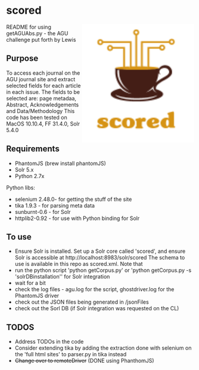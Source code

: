 # scored

<img src="./docs/img/scored_logo.png" align="right" width="300" />

README for using getAGUAbs.py - the AGU challenge put forth by Lewis

## Purpose
To access each journal on the AGU journal site and extract selected fields for each article in each issue. 
The fields to be selected are: page metadaa, Abstract, Acknowledgements and Data/Methodology
This code has been tested on MacOS 10.10.4, FF 31.4.0, Solr 5.4.0

## Requirements
* PhantomJS (brew install phantomJS)
* Solr 5.x 
* Python 2.7x

Python libs:
* selenium 2.48.0- for getting the stuff of the site
* tika 1.9.3 - for parsing meta data
* sunburnt-0.6 - for Solr 
* httplib2-0.92 - for use with Python binding for Solr

## To use
* Ensure Solr is installed. Set up a Solr core called 'scored', and ensure Solr is accessible at http://localhost:8983/solr/scored
The schema to use is available in this repo as scored.xml. Note that
* run the python script 'python getCorpus.py' or 'python getCorpus.py -s 'solrDBinstallation'' for Solr integration
* wait for a bit
* check the log files - agu.log for the script, ghostdriver.log for the PhantomJS driver
* check out the JSON files being generated in /jsonFiles
* check out the Sorl DB (if Solr integration was requested on the CL)


## TODOS
* Address TODOs in the code
* Consider extending tika by adding the extraction done with selenium on the 'full html sites' to parser.py in tika instead 
* ~~Change over to remoteDriver~~ (DONE using PhanthomJS)
